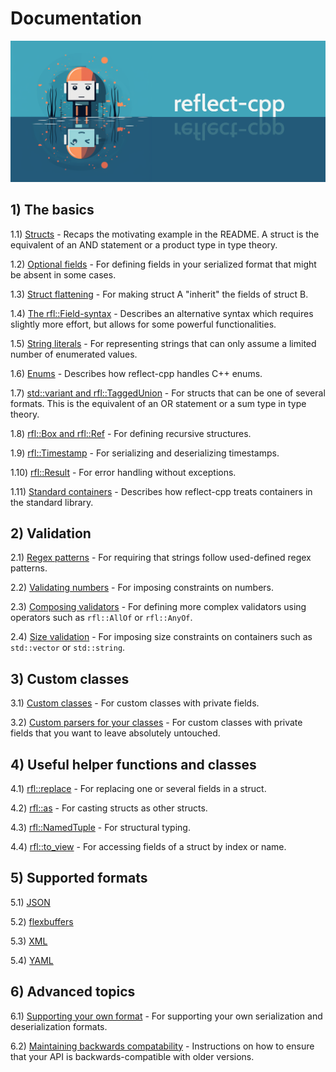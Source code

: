 # Documentation

![image](banner2.png)

## 1) The basics

1.1) [Structs](https://github.com/getml/reflect-cpp/blob/main/docs/structs.md) - Recaps the motivating example in the README. A struct is the equivalent of an AND statement or a product type in type theory.

1.2) [Optional fields](https://github.com/getml/reflect-cpp/blob/main/docs/optional_fields.md) - For defining fields in your serialized format that might be absent in some cases.

1.3) [Struct flattening](https://github.com/getml/reflect-cpp/blob/main/docs/flatten_structs.md) - For making struct A "inherit" the fields of struct B.

1.4) [The rfl::Field-syntax](https://github.com/getml/reflect-cpp/blob/main/docs/field_syntax.md) - Describes an alternative syntax which requires slightly more effort, but allows for some powerful functionalities.

1.5) [String literals](https://github.com/getml/reflect-cpp/blob/main/docs/literals.md) - For representing strings that can only assume a limited number of enumerated values.

1.6) [Enums](https://github.com/getml/reflect-cpp/blob/main/docs/enums.md) - Describes how reflect-cpp handles C++ enums.

1.7) [std::variant and rfl::TaggedUnion](https://github.com/getml/reflect-cpp/blob/main/docs/variants_and_tagged_unions.md) - For structs that can be one of several formats. This is the equivalent of an OR statement or a sum type in type theory.

1.8) [rfl::Box and rfl::Ref](https://github.com/getml/reflect-cpp/blob/main/docs/rfl_ref.md) - For defining recursive structures.

1.9) [rfl::Timestamp](https://github.com/getml/reflect-cpp/blob/main/docs/timestamps.md) - For serializing and deserializing timestamps.

1.10) [rfl::Result](https://github.com/getml/reflect-cpp/blob/main/docs/result.md) - For error handling without exceptions.

1.11) [Standard containers](https://github.com/getml/reflect-cpp/blob/main/docs/standard_containers.md) - Describes how reflect-cpp treats containers in the standard library.

## 2) Validation

2.1) [Regex patterns](https://github.com/getml/reflect-cpp/blob/main/docs/patterns.md) - For requiring that strings follow used-defined regex patterns.

2.2) [Validating numbers](https://github.com/getml/reflect-cpp/blob/main/docs/validating_numbers.md) - For imposing constraints on numbers.

2.3) [Composing validators](https://github.com/getml/reflect-cpp/blob/main/docs/composing_validators.md) - For defining more complex validators using operators such as `rfl::AllOf` or `rfl::AnyOf`.

2.4) [Size validation](https://github.com/getml/reflect-cpp/blob/main/docs/size_validation.md) - For imposing size constraints on containers such as `std::vector` or `std::string`.

## 3) Custom classes

3.1) [Custom classes](https://github.com/getml/reflect-cpp/blob/main/docs/custom_classes.md) - For custom classes with private fields.

3.2) [Custom parsers for your classes](https://github.com/getml/reflect-cpp/blob/main/docs/custom_parser.md) - For custom classes with private fields that you want to leave absolutely untouched.

## 4) Useful helper functions and classes

4.1) [rfl::replace](https://github.com/getml/reflect-cpp/blob/main/docs/replace.md) - For replacing one or several fields in a struct.

4.2) [rfl::as](https://github.com/getml/reflect-cpp/blob/main/docs/as.md) - For casting structs as other structs.

4.3) [rfl::NamedTuple](https://github.com/getml/reflect-cpp/blob/main/docs/named_tuple.md) - For structural typing.

4.4) [rfl::to_view](https://github.com/getml/reflect-cpp/blob/main/docs/to_view.md) - For accessing fields of a struct by index or name.

## 5) Supported formats

5.1) [JSON](https://github.com/getml/reflect-cpp/blob/main/docs/json.md)

5.2) [flexbuffers](https://github.com/getml/reflect-cpp/blob/main/docs/flexbuffers.md)

5.3) [XML](https://github.com/getml/reflect-cpp/blob/main/docs/xml.md)

5.4) [YAML](https://github.com/getml/reflect-cpp/blob/main/docs/yaml.md)

## 6) Advanced topics

6.1) [Supporting your own format](https://github.com/getml/reflect-cpp/blob/main/docs/supporting_your_own_format.md) - For supporting your own serialization and deserialization formats.

6.2) [Maintaining backwards compatability](https://github.com/getml/reflect-cpp/blob/main/docs/backwards_compatability.md) - Instructions on how to ensure that your API is backwards-compatible with older versions.
